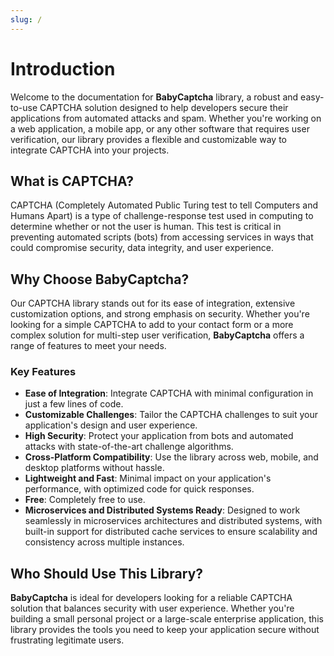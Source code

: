 ```yaml
---
slug: /
---
```


# Introduction

Welcome to the documentation for **BabyCaptcha** library, a robust and easy-to-use CAPTCHA solution designed to help developers secure their applications from automated attacks and spam. Whether you're working on a web application, a mobile app, or any other software that requires user verification, our library provides a flexible and customizable way to integrate CAPTCHA into your projects.

## What is CAPTCHA?

CAPTCHA (Completely Automated Public Turing test to tell Computers and Humans Apart) is a type of challenge-response test used in computing to determine whether or not the user is human. This test is critical in preventing automated scripts (bots) from accessing services in ways that could compromise security, data integrity, and user experience.

## Why Choose BabyCaptcha?

Our CAPTCHA library stands out for its ease of integration, extensive customization options, and strong emphasis on security. Whether you're looking for a simple CAPTCHA to add to your contact form or a more complex solution for multi-step user verification, **BabyCaptcha** offers a range of features to meet your needs.

### Key Features

- **Ease of Integration**: Integrate CAPTCHA with minimal configuration in just a few lines of code.
- **Customizable Challenges**: Tailor the CAPTCHA challenges to suit your application's design and user experience.
- **High Security**: Protect your application from bots and automated attacks with state-of-the-art challenge algorithms.
- **Cross-Platform Compatibility**: Use the library across web, mobile, and desktop platforms without hassle.
- **Lightweight and Fast**: Minimal impact on your application's performance, with optimized code for quick responses.
- **Free**: Completely free to use.
- **Microservices and Distributed Systems Ready**: Designed to work seamlessly in microservices architectures and distributed systems, with built-in support for distributed cache services to ensure scalability and consistency across multiple instances.



## Who Should Use This Library?

**BabyCaptcha** is ideal for developers looking for a reliable CAPTCHA solution that balances security with user experience. Whether you're building a small personal project or a large-scale enterprise application, this library provides the tools you need to keep your application secure without frustrating legitimate users.

